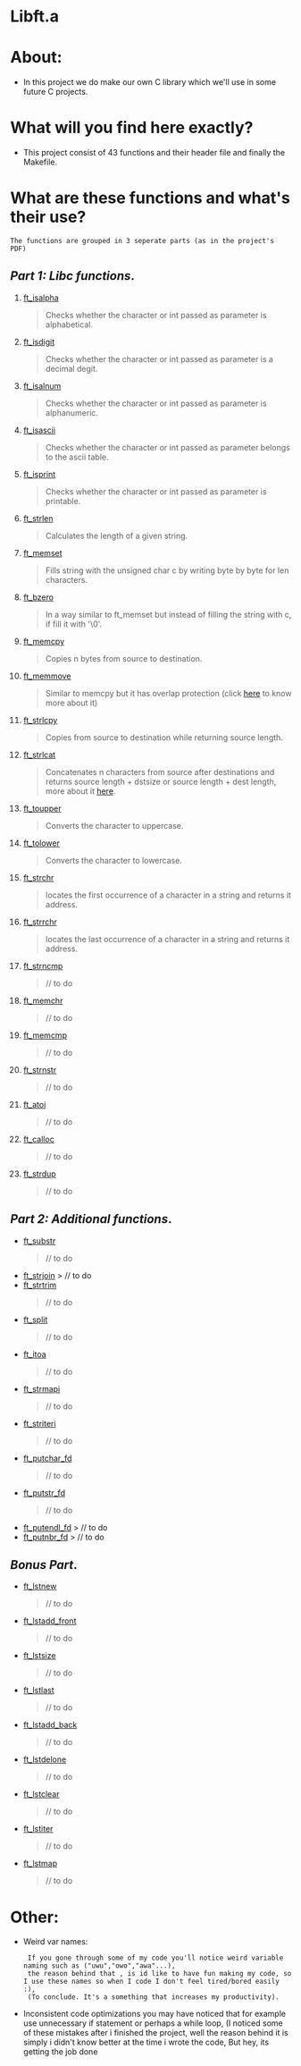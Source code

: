 ﻿# Libft.a 

# About:

 - In this project we do make our own C library which we'll use in some future C projects.

# What will you find here exactly?
	

 - This project consist of 43 functions and their header file and finally the Makefile.

	
# What are these functions and what's their use?
	The functions are grouped in 3 seperate parts (as in the project's PDF)
## ***Part 1:  Libc functions***.
1. [ft_isalpha](https://github.com/AmineS530/Libft.a/blob/main/ft_isalpha.c)
	> Checks whether the character or int passed as parameter is alphabetical.
 2. [ft_isdigit](https://github.com/AmineS530/Libft.a/blob/main/ft_isdigit.c)
 	> Checks whether the character or int passed as parameter is a decimal degit.
 3. [ft_isalnum](https://github.com/AmineS530/Libft.a/blob/main/ft_isalnum.c)
 	> Checks whether the character or int passed as parameter is alphanumeric.
 4. [ft_isascii](https://github.com/AmineS530/Libft.a/blob/main/ft_isascii.c)
 	> Checks whether the character or int passed as parameter belongs to the ascii table.
 5. [ft_isprint](https://github.com/AmineS530/Libft.a/blob/main/ft_isprint.c)
 	> Checks whether the character or int passed as parameter is printable.
 6. [ft_strlen](https://github.com/AmineS530/Libft.a/blob/main/ft_strlen.c)
 	> Calculates the length of a given string.
 7. [ft_memset](https://github.com/AmineS530/Libft.a/blob/main/ft_memset.c)  
 	> Fills string with the unsigned char c by writing byte by byte for len characters.
 8. [ft_bzero](https://github.com/AmineS530/Libft.a/blob/main/ft_bzero.c)
 	> In a way similar to ft_memset but instead of filling the string with c, if fill it with '\0'. 
 9. [ft_memcpy](https://github.com/AmineS530/Libft.a/blob/main/ft_memcpy.c) 
 	> Copies n bytes from source to destination.
 10. [ft_memmove](https://github.com/AmineS530/Libft.a/blob/main/ft_memmove.c) 
	 > Similar to memcpy but it has overlap protection (click [here](https://cs50.stackexchange.com/questions/14615/memory-overlap-in-c) to know more about it)
 11. [ft_strlcpy](https://github.com/AmineS530/Libft.a/blob/main/ft_strlcpy.c) 
	 > Copies from source to destination while returning source length.
 12. [ft_strlcat](https://github.com/AmineS530/Libft.a/blob/main/ft_strlcat.c)     
	 > Concatenates n characters from source after destinations and returns source length + dstsize or source length + dest length, more about it [here](https://stackoverflow.com/questions/33154740/strlcat-is-dst-always-nul-terminated-what-are-size-and-the-returned-value).
 13. [ft_toupper](https://github.com/AmineS530/Libft.a/blob/main/ft_toupper.c)
	 > Converts the character to uppercase.
 14. [ft_tolower](https://github.com/AmineS530/Libft.a/blob/main/ft_tolower.c)
	 > Converts the character to lowercase.
 15. [ft_strchr](https://github.com/AmineS530/Libft.a/blob/main/ft_strchr.c)
	 > locates the first occurrence of a character in a string and returns it address.
 16. [ft_strrchr](https://github.com/AmineS530/Libft.a/blob/main/ft_strrchr.c)
	 > locates the last occurrence of a character in a string and returns it address.
 17. [ft_strncmp](https://github.com/AmineS530/Libft.a/blob/main/ft_strncmp.c)
	 > // to do 
 18. [ft_memchr](https://github.com/AmineS530/Libft.a/blob/main/ft_memchr.c)
	 > // to do 
 19. [ft_memcmp](https://github.com/AmineS530/Libft.a/blob/main/ft_memcmp.c)
	 > // to do 
 20.  [ft_strnstr](https://github.com/AmineS530/Libft.a/blob/main/ft_strnstr.c)
	  > // to do 
 21. [ft_atoi](https://github.com/AmineS530/Libft.a/blob/main/ft_atoi.c)
	 > // to do 
 22. [ft_calloc](https://github.com/AmineS530/Libft.a/blob/main/ft_calloc.c)
		> // to do
 23.  [ft_strdup](https://github.com/AmineS530/Libft.a/blob/main/ft_strdup.c) 
		>  // to do

## ***Part 2:  Additional functions***.

 - [ft_substr](https://github.com/AmineS530/Libft.a/blob/main/ft_substr.c)
	> // to do 
 -  [ft_strjoin](https://github.com/AmineS530/Libft.a/blob/main/ft_strjoin.c)
		> // to do 
 - [ft_strtrim](https://github.com/AmineS530/Libft.a/blob/main/ft_strtrim.c)
	> // to do 
 - [ft_split](https://github.com/AmineS530/Libft.a/blob/main/ft_split.c)
	> // to do 
 - [ft_itoa](https://github.com/AmineS530/Libft.a/blob/main/ft_itoa.c)
	> // to do 
 - [ft_strmapi](https://github.com/AmineS530/Libft.a/blob/main/ft_strmapi.c)
	> // to do 
 - [ft_striteri](https://github.com/AmineS530/Libft.a/blob/main/ft_striteri.c)
	> // to do 
 - [ft_putchar_fd](https://github.com/AmineS530/Libft.a/blob/main/ft_putchar_fd.c)
	> // to do 
 - [ft_putstr_fd](https://github.com/AmineS530/Libft.a/blob/main/ft_putstr_fd.c)
	> // to do 
 - [ft_putendl_fd](https://github.com/AmineS530/Libft.a/blob/main/ft_putendl_fd.)
		> // to do 
 - [ft_putnbr_fd](https://github.com/AmineS530/Libft.a/blob/main/ft_putnbr_fd.)
		> // to do 
## ***Bonus Part***.

 - [ft_lstnew](https://github.com/AmineS530/Libft.a/blob/main/ft_lstnew_bonus.c) 
	> // to do 
 - [ft_lstadd_front](https://github.com/AmineS530/Libft.a/blob/main/ft_lstadd_front_bonus.c) 
	> // to do 
 - [ft_lstsize](https://github.com/AmineS530/Libft.a/blob/main/ft_lstsize_bonus.c) 
	> // to do 
 - [ft_lstlast](https://github.com/AmineS530/Libft.a/blob/main/ft_lstlast_bonus.c) 
	> // to do 
 - [ft_lstadd_back](https://github.com/AmineS530/Libft.a/blob/main/ft_lstadd_back_bonus.c)
	> // to do 
 - [ft_lstdelone](https://github.com/AmineS530/Libft.a/blob/main/ft_lstdelone_bonus.c) 
	> // to do 
 - [ft_lstclear](https://github.com/AmineS530/Libft.a/blob/main/ft_lstclear_bonus.c) 
	> // to do 
 - [ft_lstiter](https://github.com/AmineS530/Libft.a/blob/main/ft_lstiter_bonus.c) 
	> // to do 
 - [ft_lstmap](https://github.com/AmineS530/Libft.a/blob/main/ft_lstmap_bonus.c)
	> // to do 
# Other:

 - Weird var names:

		If you gone through some of my code you'll notice weird variable naming such as ("uwu","owo","awa"...),
		the reason behind that , is id like to have fun making my code, so I use these names so when I code I don't feel tired/bored easily :),
		(To conclude. It's a something that increases my productivity).

 - Inconsistent code optimizations 
 		you may have noticed that for example use unnecessary if statement or perhaps a while loop,
		(I noticed some of these mistakes after i finished the project,  well the reason behind it is simply i didn't know better at the time 
		i wrote the code, But hey, its getting the job done

